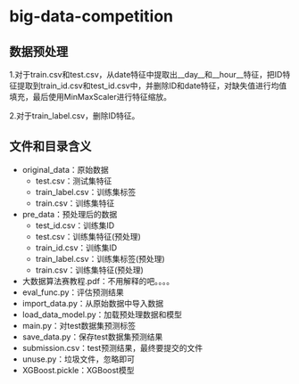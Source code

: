 # big-data-competition
## 数据预处理
1.对于train.csv和test.csv，从date特征中提取出__day__和__hour__特征，把ID特征提取到train_id.csv和test_id.csv中，并删除ID和date特征，对缺失值进行均值填充，最后使用MinMaxScaler进行特征缩放。

2.对于train_label.csv，删除ID特征。
##  文件和目录含义
* original_data：原始数据
    * test.csv：测试集特征
    * train_label.csv：训练集标签
    * train.csv：训练集特征
* pre_data：预处理后的数据
    * test_id.csv：训练集ID
    * test.csv：训练集特征(预处理)
    * train_id.csv：训练集ID
    * train_label.csv：训练集标签(预处理)
    * train.csv：训练集特征(预处理)
* 大数据算法赛教程.pdf：不用解释的吧。。。。
* eval_func.py：评估预测结果
* import_data.py：从原始数据中导入数据
* load_data_model.py：加载预处理数据和模型
* main.py：对test数据集预测标签
* save_data.py：保存test数据集预测结果
* submission.csv：test预测结果，最终要提交的文件
* unuse.py：垃圾文件，忽略即可
* XGBoost.pickle：XGBoost模型